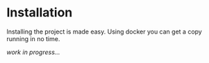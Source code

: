 # Installation

Installing the project is made easy. Using docker you can get a copy running in
no time.

*work in progress...*
